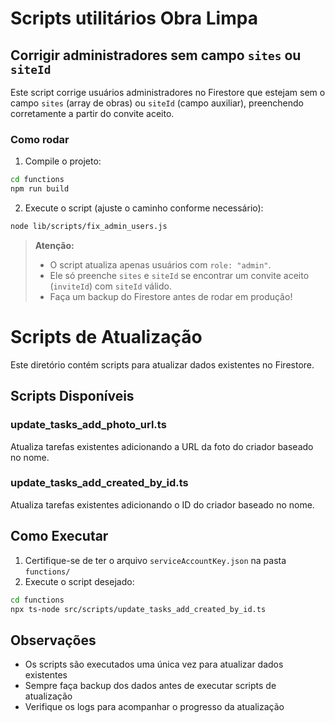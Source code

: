 # Scripts utilitários Obra Limpa

## Corrigir administradores sem campo `sites` ou `siteId`

Este script corrige usuários administradores no Firestore que estejam sem o campo `sites` (array de obras) ou `siteId` (campo auxiliar), preenchendo corretamente a partir do convite aceito.

### Como rodar

1. Compile o projeto:

```bash
cd functions
npm run build
```

2. Execute o script (ajuste o caminho conforme necessário):

```bash
node lib/scripts/fix_admin_users.js
```

> **Atenção:**
> - O script atualiza apenas usuários com `role: "admin"`.
> - Ele só preenche `sites` e `siteId` se encontrar um convite aceito (`inviteId`) com `siteId` válido.
> - Faça um backup do Firestore antes de rodar em produção!

# Scripts de Atualização

Este diretório contém scripts para atualizar dados existentes no Firestore.

## Scripts Disponíveis

### update_tasks_add_photo_url.ts
Atualiza tarefas existentes adicionando a URL da foto do criador baseado no nome.

### update_tasks_add_created_by_id.ts
Atualiza tarefas existentes adicionando o ID do criador baseado no nome.

## Como Executar

1. Certifique-se de ter o arquivo `serviceAccountKey.json` na pasta `functions/`
2. Execute o script desejado:

```bash
cd functions
npx ts-node src/scripts/update_tasks_add_created_by_id.ts
```

## Observações

- Os scripts são executados uma única vez para atualizar dados existentes
- Sempre faça backup dos dados antes de executar scripts de atualização
- Verifique os logs para acompanhar o progresso da atualização
